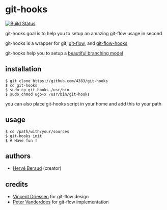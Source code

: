 # git-hooks

[![Build Status](https://travis-ci.org/4383/git-hooks.svg?branch=travis)](https://travis-ci.org/4383/git-hooks)

git-hooks goal is to help you to setup an amazing git-flow usage in second

git-hooks is a wrapper for git, [git-flow](https://danielkummer.github.io/git-flow-cheatsheet/), and [git-flow-hooks](https://github.com/petervanderdoes/git-flow-hooks)

git-hooks help you to setup a [beautiful branching model](http://nvie.com/posts/a-successful-git-branching-model/)


## installation

```shell
$ git clone https://github.com/4383/git-hooks
$ cd git-hooks
$ sudo cp git-hooks /usr/bin
$ sudo chmod ugo+x /usr/bin/git-hooks
```

you can also place git-hooks script in your home and add this to your path

## usage

```shell
$ cd /path/with/your/sources
$ git-hooks init
$ # Have fun !
```

## authors
* [Hervé Beraud](https://github.com/4383) (creator)

## credits
* [Vincent Driessen](https://github.com/nvie/) for git-flow design
* [Peter Vanderdoes](https://github.com/petervanderdoes/) for git-flow implementation
